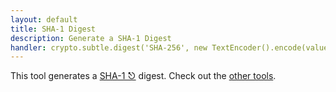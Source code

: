 ```yaml
---
layout: default
title: SHA-1 Digest
description: Generate a SHA-1 Digest
handler: crypto.subtle.digest('SHA-256', new TextEncoder().encode(value)).then(hashBuffer => Array.from(new Uint8Array(hashBuffer)).map(b => b.toString(16).padStart(2, '0')).join(''))
---
```



This tool generates a [SHA-1 ⎋](https://en.wikipedia.org/wiki/SHA-1) digest.  Check out the [other tools](/).

